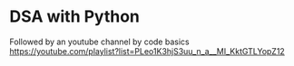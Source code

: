 # DSA with Python

Followed by an youtube channel by code basics
https://youtube.com/playlist?list=PLeo1K3hjS3uu_n_a__MI_KktGTLYopZ12

